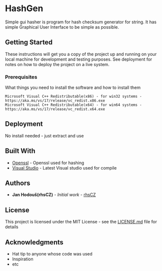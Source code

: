 # HashGen

Simple gui hasher is program for hash checksum generator for string. It has simple Graphical User Interface to be simple as possible.

## Getting Started

These instructions will get you a copy of the project up and running on your local machine for development and testing purposes. See deployment for notes on how to deploy the project on a live system.

### Prerequisites

What things you need to install the software and how to install them

```
Microsoft Visual C++ Redistributable(x86) - for win32 systems - https://aka.ms/vs/17/release/vc_redist.x86.exe
Microsoft Visual C++ Redistributable(x64) - for win64 systems - https://aka.ms/vs/17/release/vc_redist.x64.exe
```

## Deployment

No install needed - just extract and use

## Built With

* [Openssl](https://www.openssl.org/docs/) - Openssl used for hashing
* [Visual Studio](https://visualstudio.microsoft.com) - Latest Visual studio used for compile

## Authors

* **Jan Hodouš(rhsCZ)** - *Initial work* - [rhsCZ](https://github.com/rhsCZ)

## License

This project is licensed under the MIT License - see the [LICENSE.md](LICENSE.md) file for details

## Acknowledgments

* Hat tip to anyone whose code was used
* Inspiration
* etc

